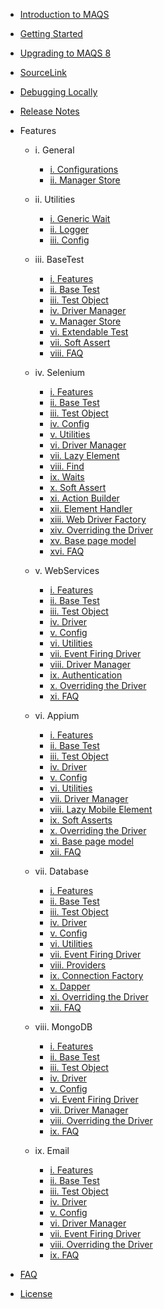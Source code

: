 - [Introduction to MAQS ](MAQS_8/Introduction.md)

- [Getting Started](MAQS_8/Getting-Started.md)
- [Upgrading to MAQS 8](MAQS_8/UpgradingFromMAQS7ToMAQS8.md)
- [SourceLink](MAQS_8/SourceLink.md)
- [Debugging Locally](MAQS_8/Debugging-Locally.md)
- [Release Notes](MAQS_8/ReleaseNotes.md)

- Features

  - i. General

    - [i. Configurations](MAQS_8/General/EnterpriseConfiguration.md)
    - [ii. Manager Store](MAQS_8/General/ManagerStore.md)

  - ii. Utilities

    - [i. Generic Wait](MAQS_8/Utilities/Generic-Waits.md)
    - [ii. Logger](MAQS_8/Utilities/Logger.md)
    - [iii. Config](MAQS_8/Utilities/Config.md)

  - iii. BaseTest

    - [i. Features](MAQS_8/Base/BaseFeatures.md)
    - [ii. Base Test](MAQS_8/Base/BaseTest.md)
    - [iii. Test Object](MAQS_8/Base/BaseTestObject.md)
    - [iv. Driver Manager](MAQS_8/Base/DriverManager.md)
    - [v. Manager Store](MAQS_8/Base/ManagerStore.md)
    - [vi. Extendable Test](MAQS_8/Base/BaseExtendableTest.md)
    - [vii. Soft Assert](MAQS_8/Base/SoftAsserts.md)
    - [viii. FAQ](MAQS_8/Base/BaseFAQ.md)

  - iv. Selenium

    - [i. Features](MAQS_8/Selenium/SeleniumFeatures.md)
    - [ii. Base Test](MAQS_8/Selenium/SeleniumBaseTest.md)
    - [iii. Test Object](MAQS_8/Selenium/SeleniumTestObject.md)
    - [iv. Config](MAQS_8/Selenium/SeleniumConfig.md)
    - [v. Utilities](MAQS_8/Selenium/SeleniumUtilities.md)
    - [vi. Driver Manager](MAQS_8/Selenium/SeleniumDriverManager.md)
    - [vii. Lazy Element](MAQS_8/Selenium/LazyElement.md)
    - [viii. Find](MAQS_8/Selenium/SeleniumFind.md)
    - [ix. Waits](MAQS_8/Selenium/Waits.md)
    - [x. Soft Assert](MAQS_8/Selenium/SoftAsserts.md)
    - [xi. Action Builder](MAQS_8/Selenium/ActionBuilder.md)
    - [xii. Element Handler](MAQS_8/Selenium/ElementHandler.md)
    - [xiii. Web Driver Factory](MAQS_8/Selenium/WebDriverFactory.md)
    - [xiv. Overriding the Driver](MAQS_8/Selenium/SeleniumOverride.md)
    - [xv. Base page model](MAQS_8/Selenium/BaseSeleniumPageModel.md)
    - [xvi. FAQ](MAQS_8/Selenium/SeleniumFAQ.md)

  - v. WebServices

    - [i. Features](MAQS_8/WebService/WebServiceFeatures.md)
    - [ii. Base Test](MAQS_8/WebService/WebServiceBaseTest.md)
    - [iii. Test Object](MAQS_8/WebService/WebServiceTestObject.md)
    - [iv. Driver](MAQS_8/WebService/WebServiceDriver.md)
    - [v. Config](MAQS_8/WebService/WebServiceConfig.md)
    - [vi. Utilities](MAQS_8/WebService/WebServiceUtilities.md)
    - [vii. Event Firing Driver](MAQS_8/WebService/WebServiceEventFiringDriver.md)
    - [viii. Driver Manager](MAQS_8/WebService/WebServiceDriverManager.md)
    - [ix. Authentication](MAQS_8/WebService/WebServiceAuth.md)
    - [x. Overriding the Driver](MAQS_8/WebService/WebServiceOverride.md)
    - [xi. FAQ](MAQS_8/WebService/WebServicesFAQ.md)

  - vi. Appium

    - [i. Features](MAQS_8/Appium/AppiumFeatures.md)
    - [ii. Base Test](MAQS_8/Appium/AppiumBaseTest.md)
    - [iii. Test Object](MAQS_8/Appium/AppiumTestObject.md)
    - [iv. Driver](MAQS_8/Appium/AppiumDriver.md)
    - [v. Config](MAQS_8/Appium/AppiumConfig.md)
    - [vi. Utilities](MAQS_8/Appium/AppiumUtilities.md)
    - [vii. Driver Manager](MAQS_8/Appium/AppiumDriverManager.md)
    - [viii. Lazy Mobile Element](MAQS_8/Appium/LazyMobileElement.md)
    - [ix. Soft Asserts](MAQS_8/Appium/AppiumSoftAssert.md)
    - [x. Overriding the Driver](MAQS_8/Appium/AppiumOverride.md)
    - [xi. Base page model](MAQS_8/Appium/BaseAppiumPageModel.md)
    - [xii. FAQ](MAQS_8/Appium/AppiumFAQ.md)

  - vii. Database

    - [i. Features](MAQS_8/Database/DatabaseFeatures.md)
    - [ii. Base Test](MAQS_8/Database/DatabaseBaseTest.md)
    - [iii. Test Object](MAQS_8/Database/DatabaseTestObject.md)
    - [iv. Driver](MAQS_8/Database/DatabaseDriver.md)
    - [v. Config](MAQS_8/Database/DatabaseConfig.md)
    - [vi. Utilities](MAQS_8/Database/DatabaseUtilites.md)
    - [vii. Event Firing Driver](MAQS_8/Database/DatabaseEventFiringDriver.md)
    - [viii. Providers](MAQS_8/Database/DatabaseProviders.md)
    - [ix. Connection Factory](MAQS_8/Database/DatabaseConnectionFactory.md)
    - [x. Dapper](MAQS_8/Database/MAQSDapper.md)
    - [xi. Overriding the Driver](MAQS_8/Database/DatabaseDriverOverride.md)
    - [xii. FAQ](MAQS_8/Database/DatabaseFAQ.md)

  - viii. MongoDB

    - [i. Features](MAQS_8/MongoDB/MongoDBFeatures.md)
    - [ii. Base Test](MAQS_8/MongoDB/MongoBaseTest.md)
    - [iii. Test Object](MAQS_8/MongoDB/MongoTestObject.md)
    - [iv. Driver](MAQS_8/MongoDB/MongoDBDriver.md)
    - [v. Config](MAQS_8/MongoDB/MongoDBConfig.md)
    - [vi. Event Firing Driver](MAQS_8/MongoDB/EventFiringMongoDBDriver.md)
    - [vii. Driver Manager](MAQS_8/MongoDB/MongoDriverManager.md)
    - [viii. Overriding the Driver](MAQS_8/MongoDB/MongoDriverOverride.md)
    - [ix. FAQ](MAQS_8/MongoDB/MongoFAQ.md)

  - ix. Email
    - [i. Features](MAQS_8/Email/EmailFeatures.md)
    - [ii. Base Test](MAQS_8/Email/EmailBaseTest.md)
    - [iii. Test Object](MAQS_8/Email/EmailTestObject.md)
    - [iv. Driver](MAQS_8/Email/EmailDriver.md)
    - [v. Config](MAQS_8/Email/EmailConfig.md)
    - [vi. Driver Manager](MAQS_8/Email/EmailDriverManager.md)
    - [vii. Event Firing Driver](MAQS_8/Email/EmailEventFiringlDriver.md)
    - [viii. Overriding the Driver](MAQS_8/Email/EmailDriverOverride.md)
    - [ix. FAQ](MAQS_8/Email/EmailFAQ.md)

- [FAQ](MAQS_8/MAQS-FAQ.md)
- [License](MAQS_8/License.md)
